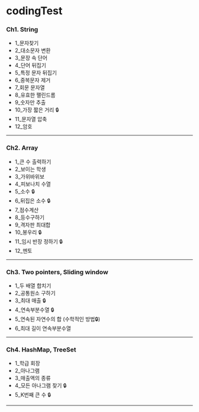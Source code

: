 # codingTest

### Ch1. String
* 1_문자찾기
* 2_대소문자 변환
* 3_문장 속 단어
* 4_단어 뒤집기
* 5_특정 문자 뒤집기
* 6_중복문자 제거
* 7_회문 문자열
* 8_유효한 팰린드롬
* 9_숫자만 추출
* 10_가장 짧은 거리 :lock:
* 11_문자열 압축
* 12_암호
***
### Ch2. Array
* 1_큰 수 출력하기
* 2_보이는 학생
* 3_가위바위보
* 4_피보나치 수열
* 5_소수 :lock:
* 6_뒤집은 소수 :lock:
* 7_점수계산
* 8_등수구하기
* 9_격자판 최대합
* 10_봉우리 :lock:
* 11_임시 반장 정하기 :lock:
* 12_멘토
***
### Ch3. Two pointers, Sliding window
* 1_두 배열 합치기
* 2_공통원소 구하기
* 3_최대 매출 :lock:
* 4_연속부분수열 :lock:
* 5_연속된 자연수의 합 (수학적인 방법:lock:)
* 6_최대 길이 연속부분수열
***
### Ch4. HashMap, TreeSet
* 1_학급 회장
* 2_아나그램
* 3_매출액의 종류
* 4_모든 아나그램 찾기 :lock:
* 5_K번째 큰 수 :lock:
***
